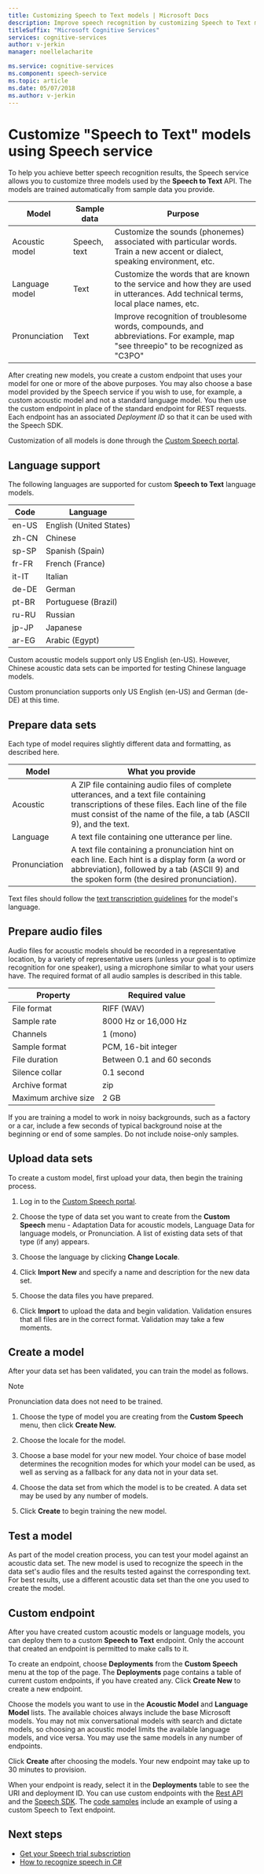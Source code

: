 ```yaml
---
title: Customizing Speech to Text models | Microsoft Docs
description: Improve speech recognition by customizing Speech to Text models.
titleSuffix: "Microsoft Cognitive Services"
services: cognitive-services
author: v-jerkin
manager: noellelacharite

ms.service: cognitive-services
ms.component: speech-service
ms.topic: article
ms.date: 05/07/2018
ms.author: v-jerkin
---
```

# Customize "Speech to Text" models using Speech service

To help you achieve better speech recognition results, the Speech service allows you to customize three models used by the **Speech to Text** API. The models are trained automatically from sample data you provide.

| Model | Sample data | Purpose |
|-------|---------------|---------|
| Acoustic model      | Speech, text | Customize the sounds (phonemes) associated with particular words. Train a new accent or dialect, speaking environment, etc. |
| Language model      | Text | Customize the words that are known to the service and how they are used in utterances. Add technical terms, local place names, etc. |
| Pronunciation | Text | Improve recognition of troublesome words, compounds, and abbreviations. For example, map "see threepio" to be recognized as "C3PO" |

After creating new models, you create a custom endpoint that uses your model for one or more of the above purposes. You may also choose a base model provided by the Speech service if you wish to use, for example, a custom acoustic model and not a standard language model. You then use the custom endpoint in place of the standard endpoint for REST requests. Each endpoint has an associated *Deployment ID* so that it can be used with the Speech SDK.

Customization of all models is done through the [Custom Speech portal](https://www.cris.ai/).

## Language support

The following languages are supported for custom **Speech to Text** language models.

| Code | Language |
|-|-|
| en-US | English (United States) 
| zh-CN | Chinese 
| sp-SP | Spanish (Spain) 
| fr-FR | French (France) 
| it-IT | Italian 
| de-DE | German
| pt-BR | Portuguese (Brazil)
| ru-RU | Russian
| jp-JP | Japanese
| ar-EG | Arabic (Egypt)

Custom acoustic models support only US English (en-US). However, Chinese acoustic data sets can be imported for testing Chinese language models.

Custom pronunciation supports only US English (en-US) and German (de-DE) at this time.

## Prepare data sets

Each type of model requires slightly different data and formatting, as described here.

| Model | What you provide      |
|-------|-----------------------|
| Acoustic | A ZIP file containing audio files of complete utterances, and a text file containing transcriptions of these files. Each line of the file must consist of the name of the file, a tab (ASCII 9), and the text.|
| Language | A text file containing one utterance per line. |
| Pronunciation | A text file containing a pronunciation hint on each line. Each hint is a display form (a word or abbreviation), followed by a tab (ASCII 9) and the spoken form (the desired pronunciation).  |

Text files should follow the [text transcription guidelines](prepare-transcription.md) for the model's language.

## Prepare audio files

Audio files for acoustic models should be recorded in a representative location, by a variety of representative users (unless your goal is to optimize recognition for one speaker), using a microphone similar to what your users have. The required format of all audio samples is described in this table.

| Property | Required value |
|----------|------|
File format | RIFF (WAV)
Sample rate | 8000 Hz or 16,000 Hz
Channels | 1 (mono)
Sample format | PCM, 16-bit integer
File duration | Between 0.1 and 60 seconds
Silence collar | 0.1 second
Archive format | zip
Maximum archive size | 2 GB

If you are training a model to work in noisy backgrounds, such as a factory or a car, include a few seconds of typical background noise at the beginning or end of some samples. Do not include noise-only samples.

## Upload data sets

To create a custom model, first upload your data, then begin the training process.

1.  Log in to the [Custom Speech portal](https://www.cris.ai/).

1.  Choose the type of data set you want to create from the **Custom Speech** menu - Adaptation Data for acoustic models, Language Data for language models, or Pronunciation. A list of existing data sets of that type (if any) appears.

1. Choose the language by clicking **Change Locale**.

1.  Click **Import New** and specify a name and description for the new data set.

1. Choose the data files you have prepared.

1. Click **Import** to upload the data and begin validation. Validation ensures that all files are in the correct format. Validation may take a few moments.

## Create a model

 After your data set has been validated, you can train the model as follows.

> [!NOTE]
> Pronunciation data does not need to be trained.

1. Choose the type of model you are creating from the **Custom Speech** menu, then click **Create New.**

1. Choose the locale for the model.

1. Choose a base model for your new model. Your choice of base model determines the recognition modes for which your model can be used, as well as serving as a fallback for any data not in your data set.

1.  Choose the data set from which the model is to be created. A data set may be used by any number of models.

1. Click **Create** to begin training the new model.

## Test a model

As part of the model creation process, you can test your model against an acoustic data set. The new model is used to recognize the speech in the data set's audio files and the results tested against the corresponding text. For best results, use a different acoustic data set than the one you used to create the model.

## Custom endpoint

After you have created custom acoustic models or language models, you can deploy them to a custom **Speech to Text** endpoint. Only the account that created an endpoint is permitted to make calls to it.

To create an endpoint, choose **Deployments** from the **Custom Speech** menu at the top of the page. The **Deployments** page contains a table of current custom endpoints, if you have created any. Click **Create New** to create a new endpoint.

Choose the models you want to use in the **Acoustic Model** and **Language Model** lists. The available choices always include the base Microsoft models. You may not mix conversational  models with search and dictate models, so choosing an acoustic model limits the available language models, and vice versa. You may use the same models in any number of endpoints.

Click **Create** after choosing the models. Your new endpoint may take up to 30 minutes to provision.

When your endpoint is ready, select it in the **Deployments** table to see the URI and deployment ID. You can use custom endpoints with the [Rest API](rest-apis.md#speech-to-text) and the [Speech SDK](speech-sdk.md). The [code samples](samples.md) include an example of using a custom Speech to Text endpoint.

## Next steps

- [Get your Speech trial subscription](https://azure.microsoft.com/try/cognitive-services/)
- [How to recognize speech in C#](quickstart-csharp-windows.md)
